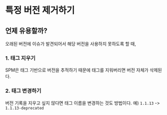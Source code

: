 # 특정 버전 제거하기

## 언제 유용할까?
오래된 버전에 이슈가 발견되어서 해당 버전을 사용하지 못하도록 할 때,

### 1. 태그 지우기

SPM은 태그 기반으로 버전을 추적하기 때문에 태그를 지워버리면 버전 자체가 삭제된다.

### 2. 태그 변경하기

버전 기록을 지우고 싶지 않다면 태그 이름을 변경하는 것도 방법이다. 예) `1.1.13` -> `1.1.13-deprecated`
